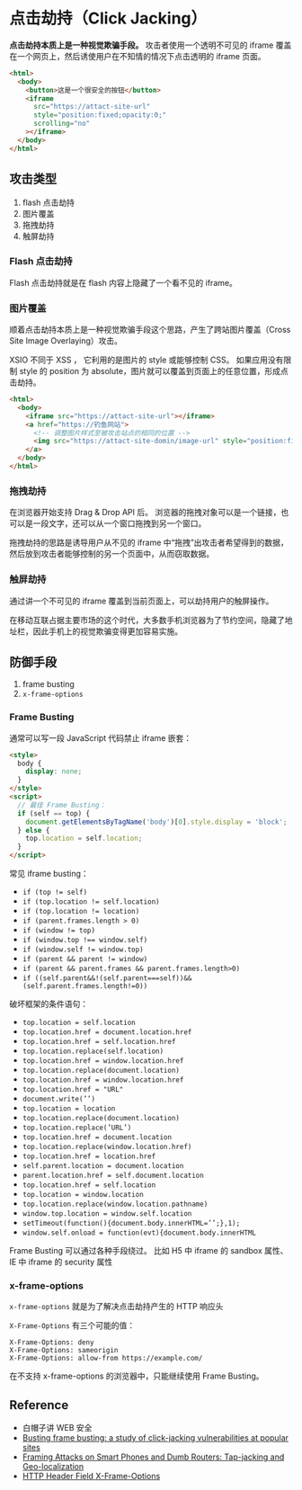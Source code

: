 # 点击劫持（Click Jacking）

**点击劫持本质上是一种视觉欺骗手段。**
攻击者使用一个透明不可见的 iframe 覆盖在一个网页上，然后诱使用户在不知情的情况下点击透明的 iframe 页面。

```html
<html>
  <body>
    <button>这是一个很安全的按钮</button>
    <iframe
      src="https://attact-site-url"
      style="position:fixed;opacity:0;"
      scrolling="no"
    ></iframe>
  </body>
</html>
```

## 攻击类型

1. flash 点击劫持
2. 图片覆盖
3. 拖拽劫持
4. 触屏劫持

### Flash 点击劫持

Flash 点击劫持就是在 flash 内容上隐藏了一个看不见的 iframe。

### 图片覆盖

顺着点击劫持本质上是一种视觉欺骗手段这个思路，产生了跨站图片覆盖（Cross Site Image Overlaying）攻击。

XSIO 不同于 XSS ， 它利用的是图片的 style 或能够控制 CSS。
如果应用没有限制 style 的 position 为 absolute，图片就可以覆盖到页面上的任意位置，形成点击劫持。

```html
<html>
  <body>
    <iframe src="https://attact-site-url"></iframe>
    <a href="https://钓鱼网站">
      <!-- 调整图片样式至被攻击站点的相同的位置 -->
      <img src="https://attact-site-domin/image-url" style="position:fixed;" />
    </a>
  </body>
</html>
```

### 拖拽劫持

在浏览器开始支持 Drag & Drop API 后。
浏览器的拖拽对象可以是一个链接，也可以是一段文字，还可以从一个窗口拖拽到另一个窗口。

拖拽劫持的思路是诱导用户从不见的 iframe 中“拖拽”出攻击者希望得到的数据，然后放到攻击者能够控制的另一个页面中，从而窃取数据。

### 触屏劫持

通过讲一个不可见的 iframe 覆盖到当前页面上，可以劫持用户的触屏操作。

在移动互联占据主要市场的这个时代，大多数手机浏览器为了节约空间，隐藏了地址栏，因此手机上的视觉欺骗变得更加容易实施。

## 防御手段

1. frame busting
2. `x-frame-options`

### Frame Busting

通常可以写一段 JavaScript 代码禁止 iframe 嵌套：

```html
<style>
  body {
    display: none;
  }
</style>
<script>
  // 最佳 Frame Busting：
  if (self == top) {
    document.getElementsByTagName('body')[0].style.display = 'block';
  } else {
    top.location = self.location;
  }
</script>
```

常见 iframe busting：

- `if (top != self)`
- `if (top.location != self.location)`
- `if (top.location != location)`
- `if (parent.frames.length > 0)`
- `if (window != top)`
- `if (window.top !== window.self)`
- `if (window.self != window.top)`
- `if (parent && parent != window)`
- `if (parent && parent.frames && parent.frames.length>0)`
- `if ((self.parent&&!(self.parent===self))&&(self.parent.frames.length!=0))`

破坏框架的条件语句：

- `top.location = self.location`
- `top.location.href = document.location.href`
- `top.location.href = self.location.href`
- `top.location.replace(self.location)`
- `top.location.href = window.location.href`
- `top.location.replace(document.location)`
- `top.location.href = window.location.href`
- `top.location.href = "URL"`
- `document.write(’’)`
- `top.location = location`
- `top.location.replace(document.location)`
- `top.location.replace(’URL’)`
- `top.location.href = document.location`
- `top.location.replace(window.location.href)`
- `top.location.href = location.href`
- `self.parent.location = document.location`
- `parent.location.href = self.document.location`
- `top.location.href = self.location`
- `top.location = window.location`
- `top.location.replace(window.location.pathname)`
- `window.top.location = window.self.location`
- `setTimeout(function(){document.body.innerHTML=’’;},1);`
- `window.self.onload = function(evt){document.body.innerHTML`

Frame Busting 可以通过各种手段绕过。
比如 H5 中 iframe 的 sandbox 属性、IE 中 iframe 的 security 属性

### x-frame-options

`x-frame-options` 就是为了解决点击劫持产生的 HTTP 响应头

`X-Frame-Options` 有三个可能的值：

```
X-Frame-Options: deny
X-Frame-Options: sameorigin
X-Frame-Options: allow-from https://example.com/
```

在不支持 x-frame-options 的浏览器中，只能继续使用 Frame Busting。

## Reference

- 白帽子讲 WEB 安全
- [Busting frame busting: a study of click-jacking vulnerabilities at popular sites](https://seclab.stanford.edu/websec/framebusting/framebust.pdf)
- [Framing Attacks on Smart Phones and Dumb Routers: Tap-jacking and Geo-localization](https://seclab.stanford.edu/websec/framebusting/tapjacking.pdf)
- [HTTP Header Field X-Frame-Options](https://tools.ietf.org/html/rfc7034)
